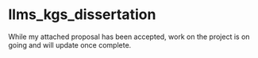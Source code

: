 # llms_kgs_dissertation

While my attached proposal has been accepted, work on the project is on going and will update once complete.
